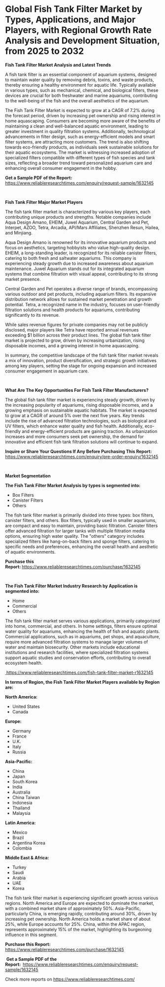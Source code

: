 <p><h1>Global Fish Tank Filter Market by Types, Applications, and Major Players, with Regional Growth Rate Analysis and Development Situation, from 2025 to 2032</h1></p><p><strong>Fish Tank Filter Market Analysis and Latest Trends</strong></p>
<p><p>A fish tank filter is an essential component of aquarium systems, designed to maintain water quality by removing debris, toxins, and waste products, thereby ensuring a healthy environment for aquatic life. Typically available in various types, such as mechanical, chemical, and biological filters, these devices are crucial for both freshwater and marine aquariums, contributing to the well-being of the fish and the overall aesthetics of the aquarium.</p><p>The Fish Tank Filter Market is expected to grow at a CAGR of 7.2% during the forecast period, driven by increasing pet ownership and rising interest in home aquascaping. Consumers are becoming more aware of the benefits of maintaining a clean and well-balanced aquatic environment, leading to greater investment in quality filtration systems. Additionally, technological advancements in filter design, such as energy-efficient models and smart filter systems, are attracting more customers. The trend is also shifting towards eco-friendly products, as individuals seek sustainable solutions for their aquatic ecosystems. The market is witnessing increased adoption of specialized filters compatible with different types of fish species and tank sizes, reflecting a broader trend toward personalized aquarium care and enhancing overall consumer engagement in the hobby.</p></p>
<p><strong>Get a Sample PDF of the Report:&nbsp;</strong> <a href="https://www.reliableresearchtimes.com/enquiry/request-sample/1632145?utm_campaign=2141&utm_medium=2&utm_source=Github&utm_content=ia&utm_term=21022025&utm_id=fish-tank-filter">https://www.reliableresearchtimes.com/enquiry/request-sample/1632145</a></p>
<p>&nbsp;</p>
<p><strong>Fish Tank Filter Major Market Players</strong></p>
<p><p>The fish tank filter market is characterized by various key players, each contributing unique products and strengths. Notable companies include Aqua Design Amano, EHEIM, Juwel Aquarium, Central Garden and Pet, Interpet, AZOO, Tetra, Arcadia, API/Mars Affiliates, Shenzhen Resun, Hailea, and Minjiang.</p><p>Aqua Design Amano is renowned for its innovative aquarium products and focus on aesthetics, targeting hobbyists who value high-quality design. EHEIM, a long-standing leader, is recognized for its reliable canister filters, catering to both fresh and saltwater aquariums. This company is experiencing steady growth due to increased awareness about aquarium maintenance. Juwel Aquarium stands out for its integrated aquarium systems that combine filtration with visual appeal, contributing to its strong market presence.</p><p>Central Garden and Pet operates a diverse range of brands, encompassing various outdoor and pet products, including aquarium filters. Its expansive distribution network allows for sustained market penetration and growth potential. Tetra, a recognized name in the industry, focuses on user-friendly filtration solutions and health products for aquariums, contributing significantly to its revenue.</p><p>While sales revenue figures for private companies may not be publicly disclosed, major players like Tetra have reported annual revenues exceeding $1 billion across their product lines. The global fish tank filter market is projected to grow, driven by increasing urbanization, rising disposable incomes, and a growing interest in home aquascaping.</p><p>In summary, the competitive landscape of the fish tank filter market reveals a mix of innovation, product diversification, and strategic growth initiatives among key players, setting the stage for ongoing expansion and increased consumer engagement in aquarium care.</p></p>
<p>&nbsp;</p>
<p><strong>What Are The Key Opportunities For Fish Tank Filter Manufacturers?</strong></p>
<p><p>The global fish tank filter market is experiencing steady growth, driven by the increasing popularity of aquariums, rising disposable incomes, and a growing emphasis on sustainable aquatic habitats. The market is expected to grow at a CAGR of around 5% over the next five years. Key trends include the rise of advanced filtration technologies, such as biological and UV filters, which enhance water quality and fish health. Additionally, eco-friendly and energy-efficient products are gaining traction. As urbanization increases and more consumers seek pet ownership, the demand for innovative and efficient fish tank filtration solutions will continue to expand.</p></p>
<p><strong>Inquire or Share Your Questions If Any Before Purchasing This Report:</strong> <a href="https://www.reliableresearchtimes.com/enquiry/pre-order-enquiry/1632145?utm_campaign=2141&utm_medium=2&utm_source=Github&utm_content=ia&utm_term=21022025&utm_id=fish-tank-filter">https://www.reliableresearchtimes.com/enquiry/pre-order-enquiry/1632145</a></p>
<p>&nbsp;</p>
<p><strong>Market Segmentation</strong></p>
<p><strong>The Fish Tank Filter Market Analysis by types is segmented into:</strong></p>
<p><ul><li>Box Filters</li><li>Canister Filters</li><li>Others</li></ul></p>
<p><p>The fish tank filter market is primarily divided into three types: box filters, canister filters, and others. Box filters, typically used in smaller aquariums, are compact and easy to maintain, providing basic filtration. Canister filters offer advanced filtration for larger tanks with multiple filtration media options, ensuring high water quality. The "others" category includes specialized filters like hang-on-back filters and sponge filters, catering to specific needs and preferences, enhancing the overall health and aesthetic of aquatic environments.</p></p>
<p><strong>Purchase this Report:&nbsp;</strong><a href="https://www.reliableresearchtimes.com/purchase/1632145?utm_campaign=2141&utm_medium=2&utm_source=Github&utm_content=ia&utm_term=21022025&utm_id=fish-tank-filter">https://www.reliableresearchtimes.com/purchase/1632145</a></p>
<p>&nbsp;</p>
<p><strong>The Fish Tank Filter Market Industry Research by Application is segmented into:</strong></p>
<p><ul><li>Home</li><li>Commercial</li><li>Others</li></ul></p>
<p><p>The fish tank filter market serves various applications, primarily categorized into home, commercial, and others. In home settings, filters ensure optimal water quality for aquariums, enhancing the health of fish and aquatic plants. Commercial applications, such as in aquariums, pet shops, and aquaculture, require more advanced filtration systems to manage larger volumes of water and maintain biosecurity. Other markets include educational institutions and research facilities, where specialized filtration systems support aquatic studies and conservation efforts, contributing to overall ecosystem health.</p></p>
<p><a href="https://www.reliableresearchtimes.com/fish-tank-filter-market-r1632145?utm_campaign=2141&utm_medium=2&utm_source=Github&utm_content=ia&utm_term=21022025&utm_id=fish-tank-filter">&nbsp;https://www.reliableresearchtimes.com/fish-tank-filter-market-r1632145</a></p>
<p><strong>In terms of Region, the Fish Tank Filter Market Players available by Region are:</strong></p>
<p>
    <p> <strong> North America: </strong>
        <ul>
            <li>United States</li>
            <li>Canada</li>
        </ul>
        </p> 
    <p> <strong> Europe: </strong>
        <ul>
            <li>Germany</li>
            <li>France</li>
            <li>U.K.</li>
            <li>Italy</li>
            <li>Russia</li>
        </ul>
        </p> 
    <p> <strong> Asia-Pacific: </strong>
        <ul>
            <li>China</li>
            <li>Japan</li>
            <li>South Korea</li>
            <li>India</li>
            <li>Australia</li>
            <li>China Taiwan</li>
            <li>Indonesia</li>
            <li>Thailand</li>
            <li>Malaysia</li>
        </ul>
        </p> 
    <p> <strong> Latin America: </strong>
        <ul>
            <li>Mexico</li>
            <li>Brazil</li>
            <li>Argentina Korea</li>
            <li>Colombia</li>
        </ul>
        </p> 
    <p> <strong> Middle East & Africa: </strong>
        <ul>
            <li>Turkey</li>
            <li>Saudi</li>
            <li>Arabia</li>
            <li>UAE</li>
            <li>Korea</li>
        </ul>
    </p>
    </p>
<p><p>The fish tank filter market is experiencing significant growth across various regions. North America and Europe are expected to dominate the market, with a combined market share of approximately 50%. Asia-Pacific, particularly China, is emerging rapidly, contributing around 30%, driven by increasing pet ownership. North America holds a market share of about 25%, while Europe accounts for 25%. China, within the APAC region, represents approximately 15% of the market, highlighting its burgeoning influence in this segment.</p></p>
<p><strong>Purchase this Report: </strong><a href="https://www.reliableresearchtimes.com/purchase/1632145?utm_campaign=2141&utm_medium=2&utm_source=Github&utm_content=ia&utm_term=21022025&utm_id=fish-tank-filter">https://www.reliableresearchtimes.com/purchase/1632145</a></p>
<p>&nbsp;<strong>Get a Sample PDF of the Report:&nbsp;&nbsp;</strong><a href="https://www.reliableresearchtimes.com/enquiry/request-sample/1632145?utm_campaign=2141&utm_medium=2&utm_source=Github&utm_content=ia&utm_term=21022025&utm_id=fish-tank-filter">https://www.reliableresearchtimes.com/enquiry/request-sample/1632145</a></p>
<p><strong></strong></p>
<p>Check more reports on <a href="https://www.reliableresearchtimes.com/?utm_campaign=2141&utm_medium=2&utm_source=Github&utm_content=ia&utm_term=21022025&utm_id=fish-tank-filter">https://www.reliableresearchtimes.com/</a></p>